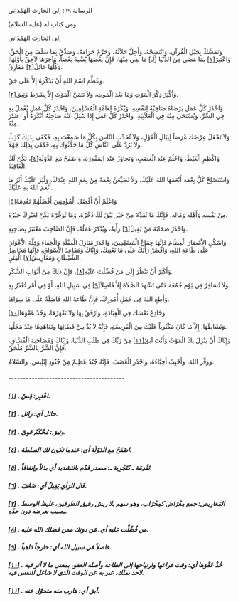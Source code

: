   الرسالة  ٦٩: إلى الحارث الهَمْدَاني	

ومن كتاب له (عليه السلام)

إلى الحارث الهَمْدَاني

وَتَمَسَّكْ بِحَبْلِ الْقُرآنِ، وَانْتَصِحْهُ، وَأَحِلَّ  حَلاَلَهُ، وَحَرِّمْ حَرَامَهُ، وَصَدِّقْ بِمَا سَلَفَ مِنَ الْحَقِّ،  وَاعْتَبِرْ[[١\]](https://arabic.balaghah.net/node/798#_ftn1) بِمَا مَضَى مِنَ الدُّنْيَا [لِـ] مَا بَقِي مِنْهَا، فَإِنَّ بَعْضَهَا  يُشْبِهُ بَعْضاً، وَآخِرَهَا لاَحِقٌ بِأَوَّلِهَا! وَكُلُّهَا حَائِلٌ[[٢\]](https://arabic.balaghah.net/node/798#_ftn2) مُفَارِقٌ.

وَعَظِّمِ اسْمَ اللهِ أَنْ تَذْكُرَهُ إِلاَّ عَلَى حَقّ.

وَأَكْثِرْ ذِكْرَ الْمَوْتِ وَمَا بَعْدَ الْمَوتِ، وَلاَ تَتَمَنَّ الْمَوْتَ إِلاَّ بِشَرْط وَثِيق[[٣\]](https://arabic.balaghah.net/node/798#_ftn3).

وَاحْذَرْ كُلَّ عَمَل يَرْضَاهُ صَاحِبُهُ لِنَفْسِهِ،  وَيُكْرَهُ لِعَامَّةِ الْمُسْلِمِينَ، وَاحْذَرْ كُلَّ عَمَلِ يُعْمَلُ  بِهِ فِي السِّرِّ، وَيُسْتَحَى مِنْهُ فِي الْعَلاَنِيَةِ، واحْذَرْ كُلَّ عَمَل إِذَا سُئِلَ عَنْهُ صَاحِبُهُ أَنْكَرَهُ أَوِ اعتَذَرَ مِنْهُ.

وَلاَ تَجْعَلْ عِرْضَكَ غَرَضاً لِنِبَالِ الْقَوْلِ، وَلاَ  تُحَدِّثِ النَّاسَ بِكُلِّ مَا سَمِعْتَ بِهِ، فَكَفَى بِذلِكَ كَذِباً،  وَلاَ تَرُدَّ عَلَى النَّاسِ كُلَّ مَا حَدَّثُوكَ بِهِ، فَكَفَى بِذلِكَ  جَهْلاً.

وَاكْظِمِ الْغَيْظَ، وَاحْلُمْ عِنْدَ الْغَضَبِ، وَتَجاوَزْ عِنْدَ المَقْدِرَةِ، وَاصْفَحْ مَعَ الدَّوْلَةِ[[٤\]](https://arabic.balaghah.net/node/798#_ftn4)، تَكُنْ لَكَ الْعَاقِبَةُ.

وَاسْتَصْلِحْ كُلَّ نِعْمَة أَنْعَمَهَا اللهُ عَلَيْكَ،  وَلاَ تُضَيِّعَنَّ نِعْمَةً مِنْ نِعَمِ اللهِ عِنْدَكَ، وَلْيُرَ  عَلَيْكَ أَثَرُ مَا أَنْعَمَ اللهُ بِهِ عَلَيْكَ.

وَاعْلَمْ أَنَّ أَفْضَلَ الْمُؤْمِنِينَ أَفْضَلُهُمْ تَقْدِمَةً[[٥\]](https://arabic.balaghah.net/node/798#_ftn5)

مِنْ نَفْسِهِ وَأَهْلِهِ وَمَالِهِ، فَإِنَّكَ مَا تُقَدِّمْ مِنْ خَيْر يَبْقَ لَكَ ذُخْرُهُ، وَمَا تُؤخِّرْهُ يَكُنْ لِغَيْرِكَ  خَيْرُهُ.

وَاحْذَرْ صَحَابَةَ مَنْ يَفِيلُ[[٦\]](https://arabic.balaghah.net/node/798#_ftn6) رَأْيهُ، وَيُنْكَرُ عَمَلُهُ، فَإِنَّ الصَّاحِبَ مَعْتَبَرٌ بِصَاحِبِهِ.

وَاسْكُنِ الاَْمْصَارَ الْعِظَامَ فَإِنَّهَا جِمَاعُ  الْمُسْلِمِينَ، وَاحْذَرْ مَنَازِلَ الْغَفْلَةِ وَالْجَفَاءِ وَقِلَّةَ  الاَْعْوَانِ عَلَى طَاعَةِ اللهِ، وَاقْصُرْ رَأْيَكَ عَلَى مَا  يَعْنِيكَ، وَإِيَّاكَ وَمَقَاعِدَ الاَْسْوَاقِ، فَإِنَّهَا مَحَاضِرُ  الشَّيْطَانِ وَمَعَارِيضُ[[٧\]](https://arabic.balaghah.net/node/798#_ftn7) الْفِتَنِ.

وَأَكْثِرْ أَنْ تَنْظُرَ إِلَى مَنْ فُضِّلْتَ عَلَيْهِ[[٨\]](https://arabic.balaghah.net/node/798#_ftn8)، فإِنَّ ذلِكَ مِنْ أَبْوَابِ الشُّكْرِ.

وَلاَ تُسَافِرْ فِي يَوْمِ جُمُعَة حَتّى تَشْهَدَ الصَّلاَةَ إِلاَّ فَاصِلاً[[٩\]](https://arabic.balaghah.net/node/798#_ftn9) فِي سَبِيلِ اللهِ، أَوْ فِي أَمْر تُعْذَرُ بِهِ.

وَأَطِعِ اللهَ فِي جُمَلِ أُمُورِكَ، فَإِنَّ طَاعَةَ اللهِ فَاضِلَةٌ عَلَى مَا سِوَاهَا.

وَخَادِعْ نَفْسَكَ فِي الْعِبَادَةِ، وَارْفُقْ بِهَا وَلاَ تَقْهَرْهَا، وَخُذْ عَفْوَهَا[[١٠\]](https://arabic.balaghah.net/node/798#_ftn10)

وَنَشَاطَهَا، إِلاَّ مَا كَانَ مَكْتُوباً عَلَيْكَ مِنَ  الْفَرِيضَةِ، فَإِنَّهُ لاَ بُدَّ مِنْ قَضَائِهَا وتَعَاهُدِهَا عِنْدَ  مَحَلِّها.

وَإِيَّاكَ أَنْ يَنْزِلَ بِكَ الْمَوْتُ وَأَنْتَ آبِقٌ[[١١\]](https://arabic.balaghah.net/node/798#_ftn11) مِنْ رَبِّكَ فِي طَلَبِ الدُّنْيَا، وَإِيَّاكَ وَمُصَاحَبَةَ الْفُسَّاقِ، فَإِنَّ الشَّرَّ بِالشَّرِّ مُلْحَقٌ.

وَوَقِّرِ اللهَ، وَأَحْبِبْ أَحِبَّاءَهُ، وَاحْذَرِ الْغَضَبَ، فَإِنَّهُ جُنْدٌ عَظِيمٌ مِنْ جُنُودِ إِبْلِيسَ، وَالسَّلاَمُ.

##### ----------------------------------------

##### [[١\]](https://arabic.balaghah.net/node/798#_ftnref1) . اعْتبِر: قِسْ.

##### [[٢\]](https://arabic.balaghah.net/node/798#_ftnref2) . حائل أي: زائل.

##### [[٣\]](https://arabic.balaghah.net/node/798#_ftnref3) . وثيق: مُحْكَمٌ قوِيّ.

##### [[٤\]](https://arabic.balaghah.net/node/798#_ftnref4) . اصْفَحْ مع الدَوْلَة أي: عندما تكون لك السلطة.

##### [[٥\]](https://arabic.balaghah.net/node/798#_ftnref5) . تَقْدِمَة ـ كتَجْرِبة ـ: مصدر قدّم بالتشديد أي بذلاً وإنفاقاً.

##### [[٦\]](https://arabic.balaghah.net/node/798#_ftnref6) . فَال الرَأي يَفِيلُ أي: ضَعُفَ.

##### [[٧\]](https://arabic.balaghah.net/node/798#_ftnref7) . المَعَارِيض: جمع مِعْرَاض كمِحْرَاب، وهو سهم بلا ريش رقيق الطرفين، غليظ الوسط يصيب بعرضه دون حدّه.

##### [[٨\]](https://arabic.balaghah.net/node/798#_ftnref8) . من فُضِّلْت عليه أي: مَن دونك ممن فضلك الله عليه.

##### [[٩\]](https://arabic.balaghah.net/node/798#_ftnref9) . فاصلاً في سبيل الله أي: خارجاً ذاهباً.

##### [[١٠\]](https://arabic.balaghah.net/node/798#_ftnref10) . خُذْ عَفْوَها أي: وقت فراغها وارتياحها إلى الطاعة وأصله العفو، بمعنى  ما لا أثر فيه لاحد بملك، عبر به عن الوقت الذي لا شاغل للنفس فيه.

##### [[١١\]](https://arabic.balaghah.net/node/798#_ftnref11) . آبق أي: هارب منه متحوّل عنه. 

